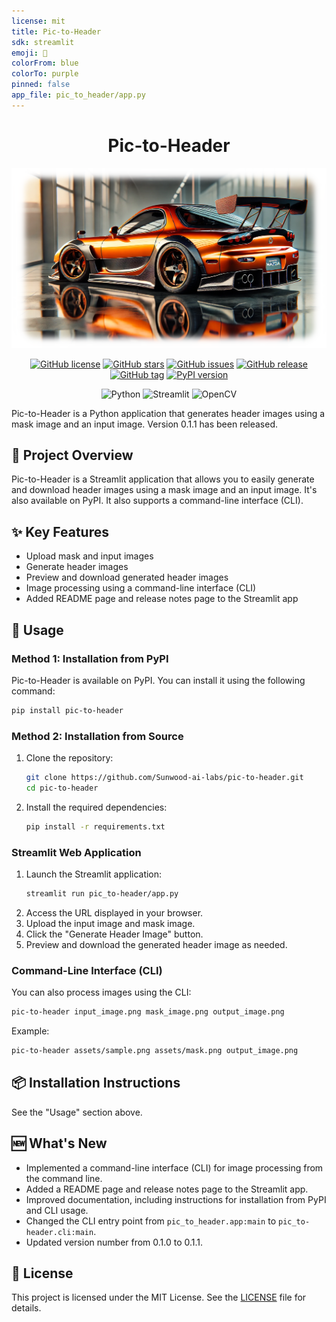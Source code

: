 ```yaml
---
license: mit
title: Pic-to-Header
sdk: streamlit
emoji: 🐨
colorFrom: blue
colorTo: purple
pinned: false
app_file: pic_to_header/app.py
---
```


<div align="center">

# Pic-to-Header

![Pic-to-Header Result](https://raw.githubusercontent.com/Sunwood-ai-labs/pic-to-header/refs/heads/main/assets/result.png)

[![GitHub license](https://img.shields.io/github/license/Sunwood-ai-labs/pic-to-header)](https://github.com/Sunwood-ai-labs/pic-to-header/blob/main/LICENSE)
[![GitHub stars](https://img.shields.io/github/stars/Sunwood-ai-labs/pic-to-header)](https://github.com/Sunwood-ai-labs/pic-to-header/stargazers)
[![GitHub issues](https://img.shields.io/github/issues/Sunwood-ai-labs/pic-to-header)](https://github.com/Sunwood-ai-labs/pic-to-header/issues)
[![GitHub release](https://img.shields.io/github/release/Sunwood-ai-labs/pic-to-header.svg)](https://GitHub.com/Sunwood-ai-labs/pic-to-header/releases/)
[![GitHub tag](https://img.shields.io/github/tag/Sunwood-ai-labs/pic-to-header.svg)](https://GitHub.com/Sunwood-ai-labs/pic-to-header/tags/)
[![PyPI version](https://badge.fury.io/py/pic-to-header.svg)](https://badge.fury.io/py/pic-to-header)

![Python](https://img.shields.io/badge/python-3670A0?style=for-the-badge&logo=python&logoColor=ffdd54)
![Streamlit](https://img.shields.io/badge/Streamlit-FF4B4B?style=for-the-badge&logo=Streamlit&logoColor=white)
![OpenCV](https://img.shields.io/badge/opencv-%23white.svg?style=for-the-badge&logo=opencv&logoColor=white)

</div>

Pic-to-Header is a Python application that generates header images using a mask image and an input image. Version 0.1.1 has been released.

## 🚀 Project Overview

Pic-to-Header is a Streamlit application that allows you to easily generate and download header images using a mask image and an input image. It's also available on PyPI.  It also supports a command-line interface (CLI).

## ✨ Key Features

- Upload mask and input images
- Generate header images
- Preview and download generated header images
- Image processing using a command-line interface (CLI)
- Added README page and release notes page to the Streamlit app


## 🔧 Usage

### Method 1: Installation from PyPI

Pic-to-Header is available on PyPI. You can install it using the following command:

```bash
pip install pic-to-header
```

### Method 2: Installation from Source

1. Clone the repository:
   ```bash
   git clone https://github.com/Sunwood-ai-labs/pic-to-header.git
   cd pic-to-header
   ```
2. Install the required dependencies:
   ```bash
   pip install -r requirements.txt
   ```

### Streamlit Web Application

1. Launch the Streamlit application:
   ```bash
   streamlit run pic_to-header/app.py
   ```
2. Access the URL displayed in your browser.
3. Upload the input image and mask image.
4. Click the "Generate Header Image" button.
5. Preview and download the generated header image as needed.


### Command-Line Interface (CLI)

You can also process images using the CLI:

```bash
pic-to-header input_image.png mask_image.png output_image.png
```

Example:

```bash
pic-to-header assets/sample.png assets/mask.png output_image.png
```


## 📦 Installation Instructions

See the "Usage" section above.


## 🆕 What's New

- Implemented a command-line interface (CLI) for image processing from the command line.
- Added a README page and release notes page to the Streamlit app.
- Improved documentation, including instructions for installation from PyPI and CLI usage.
- Changed the CLI entry point from `pic_to_header.app:main` to `pic_to-header.cli:main`.
- Updated version number from 0.1.0 to 0.1.1.


## 📄 License

This project is licensed under the MIT License. See the [LICENSE](LICENSE) file for details.